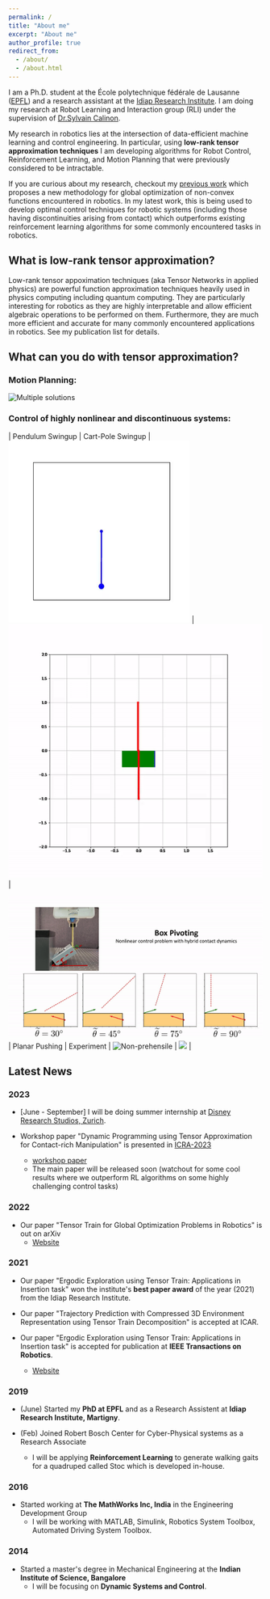 ```yaml
---
permalink: /
title: "About me"
excerpt: "About me"
author_profile: true
redirect_from: 
  - /about/
  - /about.html
---
```

I am a Ph.D. student at the École polytechnique fédérale de Lausanne ([EPFL](https://www.epfl.ch/en/)) and a research assistant at the [Idiap Research Institute](https://www.idiap.ch/en). I am doing my research at Robot Learning and Interaction group (RLI) under the supervision of [Dr.Sylvain Calinon](https://calinon.ch/).  


My research in robotics lies at the intersection of data-efficient machine learning and control engineering. In particular, using **low-rank tensor approximation techniques** I am developing algorithms for Robot Control, Reinforcement Learning, and Motion Planning that were previously considered to be intractable. 

If you are curious about my research, checkout my [previous work]((https://sites.google.com/view/ttgo/home)) which proposes a new methodology for global optimization of non-convex functions encountered in robotics. In my latest work, this is being used to develop optimal control techniques for robotic systems (including those having discontinuities arising from contact) which outperforms existing reinforcement learning algorithms for some commonly encountered tasks in robotics. 

## What is low-rank tensor approximation?
Low-rank tensor appoximation techniques (aka Tensor Networks in applied physics) are powerful function approximation techniques heavily used in physics computing including quantum computing. They are particularly interesting for robotics as they are highly interpretable and  allow efficient algebraic operations to be performed on them. Furthermore, they are much more efficient and accurate for many commonly encountered applications in robotics. See my publication list for details.  

## What can you do with tensor approximation?
### Motion Planning:
![](../images/ttgo_no_task_1.gif "Multiple solutions")

### Control of highly nonlinear and discontinuous systems:
| Pendulum Swingup | Cart-Pole Swingup | 
![](../images/pendulum_swinup.gif) | ![](../images/cartpole.gif)|

![](../images/box_pivot.gif)
| Planar Pushing | Experiment | 
![](../images/pusshing_sim.gif "Non-prehensile ") | ![](../images/pusing_hw.gif) |



## Latest News
### 2023
- [June - September] I will be doing summer internship at [Disney Research Studios, Zurich](https://studios.disneyresearch.com/). 

- Workshop paper "Dynamic Programming using Tensor Approximation for Contact-rich Manipulation" is presented in [ICRA-2023](https://sites.google.com/view/icra2023embracingcontacts/home?pli=1) 
  - [workshop paper](https://openreview.net/pdf?id=nhiMzuaPoP)
  - The main paper will be released soon (watchout for some cool results where we outperform RL algorithms on some highly challenging control tasks)


### 2022
- Our paper "Tensor Train for Global Optimization Problems in Robotics" is out on arXiv 
  - [Website](https://sites.google.com/view/ttgo/home)

### 2021
- Our paper "Ergodic Exploration using Tensor Train: Applications in Insertion task" won the institute's  **best paper award** of the year (2021) from the Idiap Research Institute.

- Our paper "Trajectory Prediction with Compressed 3D Environment Representation using Tensor Train Decomposition" is accepted at ICAR. 

- Our paper "Ergodic Exploration using Tensor Train: Applications in Insertion task" is accepted for publication at **IEEE Transactions on Robotics**.
  - [Website](https://sites.google.com/view/ergodic-exploration/)

### 2019
- (June) Started my **PhD at EPFL** and as a Research Assistent at **Idiap Research Institute, Martigny**.

- (Feb) Joined Robert Bosch Center for Cyber-Physical systems as a Research Associate
  - I will be applying **Reinforcement Learning** to generate walking gaits for a quadruped called Stoc which is developed in-house.

### 2016
- Started working at **The MathWorks Inc, India** in the Engineering Development Group
  - I will be working with MATLAB, Simulink, Robotics System Toolbox, Automated Driving System Toolbox.

### 2014
- Started a master's degree in Mechanical Engineering at the **Indian Institute of Science, Bangalore**
  - I will be focusing on **Dynamic Systems and Control**.
